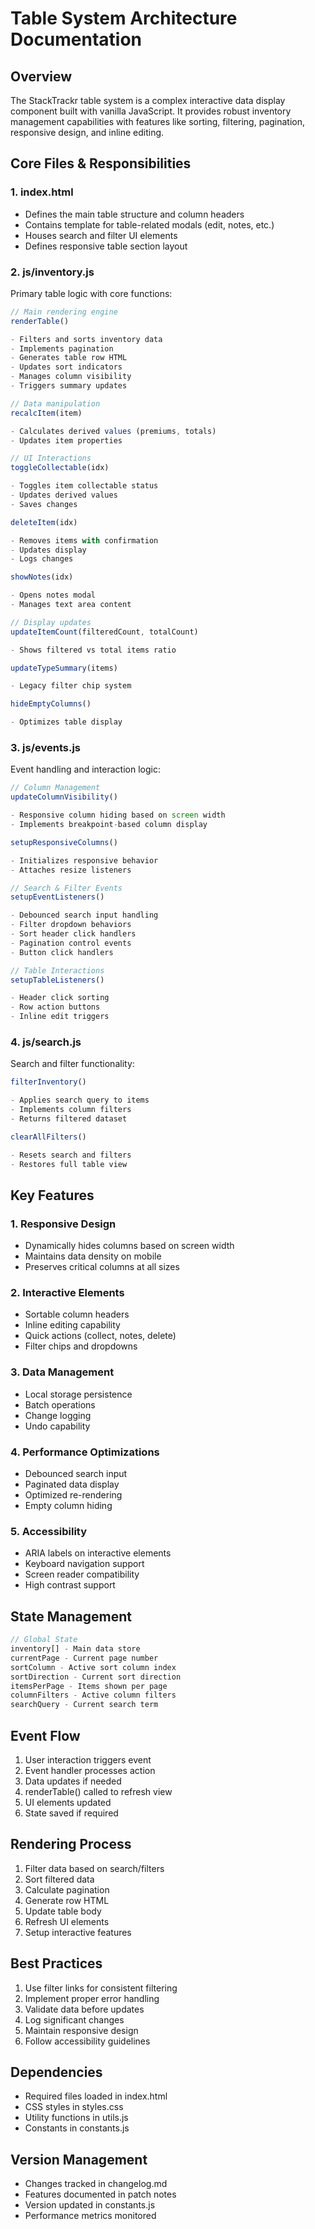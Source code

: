 # Table System Architecture Documentation

## Overview

The StackTrackr table system is a complex interactive data display component built with vanilla JavaScript. It provides robust inventory management capabilities with features like sorting, filtering, pagination, responsive design, and inline editing.

## Core Files & Responsibilities

### 1. index.html

- Defines the main table structure and column headers
- Contains template for table-related modals (edit, notes, etc.)
- Houses search and filter UI elements
- Defines responsive table section layout

### 2. js/inventory.js

Primary table logic with core functions:

```javascript
// Main rendering engine
renderTable()

- Filters and sorts inventory data
- Implements pagination
- Generates table row HTML
- Updates sort indicators
- Manages column visibility
- Triggers summary updates

// Data manipulation
recalcItem(item)

- Calculates derived values (premiums, totals)
- Updates item properties

// UI Interactions
toggleCollectable(idx)

- Toggles item collectable status
- Updates derived values
- Saves changes

deleteItem(idx)

- Removes items with confirmation
- Updates display
- Logs changes

showNotes(idx)

- Opens notes modal
- Manages text area content

// Display updates
updateItemCount(filteredCount, totalCount)

- Shows filtered vs total items ratio

updateTypeSummary(items)

- Legacy filter chip system

hideEmptyColumns()

- Optimizes table display

```

### 3. js/events.js

Event handling and interaction logic:

```javascript
// Column Management
updateColumnVisibility()

- Responsive column hiding based on screen width
- Implements breakpoint-based column display

setupResponsiveColumns()

- Initializes responsive behavior
- Attaches resize listeners

// Search & Filter Events
setupEventListeners()

- Debounced search input handling
- Filter dropdown behaviors
- Sort header click handlers
- Pagination control events
- Button click handlers

// Table Interactions
setupTableListeners()

- Header click sorting
- Row action buttons
- Inline edit triggers

```

### 4. js/search.js

Search and filter functionality:

```javascript
filterInventory()

- Applies search query to items
- Implements column filters
- Returns filtered dataset

clearAllFilters()

- Resets search and filters
- Restores full table view

```

## Key Features

### 1. Responsive Design

- Dynamically hides columns based on screen width
- Maintains data density on mobile
- Preserves critical columns at all sizes

### 2. Interactive Elements

- Sortable column headers
- Inline editing capability
- Quick actions (collect, notes, delete)
- Filter chips and dropdowns

### 3. Data Management

- Local storage persistence
- Batch operations
- Change logging
- Undo capability

### 4. Performance Optimizations

- Debounced search input
- Paginated data display
- Optimized re-rendering
- Empty column hiding

### 5. Accessibility

- ARIA labels on interactive elements
- Keyboard navigation support
- Screen reader compatibility
- High contrast support

## State Management

```javascript
// Global State
inventory[] - Main data store
currentPage - Current page number
sortColumn - Active sort column index
sortDirection - Current sort direction
itemsPerPage - Items shown per page
columnFilters - Active column filters
searchQuery - Current search term
```

## Event Flow

1. User interaction triggers event
2. Event handler processes action
3. Data updates if needed
4. renderTable() called to refresh view
5. UI elements updated
6. State saved if required

## Rendering Process

1. Filter data based on search/filters
2. Sort filtered data
3. Calculate pagination
4. Generate row HTML
5. Update table body
6. Refresh UI elements
7. Setup interactive features

## Best Practices

1. Use filter links for consistent filtering
2. Implement proper error handling
3. Validate data before updates
4. Log significant changes
5. Maintain responsive design
6. Follow accessibility guidelines

## Dependencies

- Required files loaded in index.html
- CSS styles in styles.css
- Utility functions in utils.js
- Constants in constants.js

## Version Management

- Changes tracked in changelog.md
- Features documented in patch notes
- Version updated in constants.js
- Performance metrics monitored
